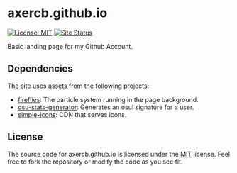 # axercb.github.io

[![License: MIT](https://img.shields.io/badge/License-MIT-yellow.svg)](https://opensource.org/licenses/MIT)
[![Site Status](https://img.shields.io/website?url=https%3A%2F%2Faxercb.github.io)](https://axercb.github.io)

Basic landing page for my Github Account.

## Dependencies

The site uses assets from the following projects:

* [fireflies](https://github.com/Eluvade/fireflies): The particle system running in the page background.
* [osu-stats-generator](https://github.com/solstice23/osu-stats-signature): Generates an osu! signature for a user.
* [simple-icons](https://simpleicons.org/): CDN that serves icons.

## License
The source code for axercb.github.io is licensed under the [MIT](LICENSE) license. Feel free to fork the repository or modify the code as you see fit.
